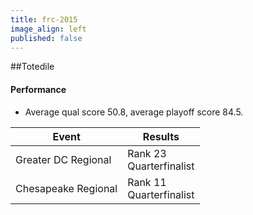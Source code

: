 ```yaml
---
title: frc-2015
image_align: left
published: false
---
```


##Totedile

#### Performance
* Average qual score 50.8, average playoff score 84.5.

<html>
<table class="table table-striped table-hover">
  <thead> 
    <tr>
        <th>Event</th>
        <th>Results</th>
      </tr>
    </thead>
  <tbody>
     <tr>
        <td> Greater DC Regional</td>
        <td> Rank 23 <br/> Quarterfinalist</td>
      </tr>
     <tr>
        <td> Chesapeake Regional</td>
        <td> Rank 11 <br/> Quarterfinalist</td>
      </tr>
</table>
</html>